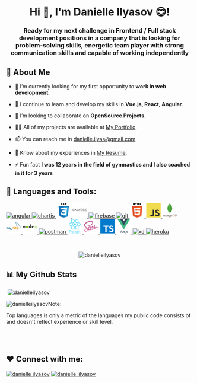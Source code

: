 
<h1 align="center">Hi 👋, I'm Danielle Ilyasov 😊!</h1>
<h3 align="center">Ready for my next challenge in Frontend / Full stack development positions in a company that is looking for problem-solving skills, energetic team player with strong communication skills and capable of working independently</h3>


<h2>🙋‍ About Me</h2>

- 🔭 I’m currently looking for my first opportunity to **work in web development**.

- 🌱 I continue to learn and develop my skills in **Vue.js, React, Angular**.

- 👯 I’m looking to collaborate on **OpenSource Projects**.

- 👨‍💻 All of my projects are available at [My Portfolio](https://github.com/danielleilyasov).

- 📫 You can reach me in danielle.ilyas@gmail.com.

- 📄 Know about my experiences in [My Resume](https://docs.google.com/document/d/16-mq6tZ2kVt_baJ-nbHJHwhUzLjMnDIAwWI80coRZqM/edit?usp=sharing).

- ⚡ Fun fact **I was 12 years in the field of gymnastics and I also coached in it for 3 years**

<h2>🚀 Languages and Tools:</h2>
<p align="left"> <a href="https://angular.io" target="_blank" rel="noreferrer"> <img src="https://angular.io/assets/images/logos/angular/angular.svg" alt="angular" width="40" height="40"/> </a> <a href="https://www.chartjs.org" target="_blank" rel="noreferrer"> <img src="https://www.chartjs.org/media/logo-title.svg" alt="chartjs" width="40" height="40"/> </a> <a href="https://www.w3schools.com/css/" target="_blank" rel="noreferrer"> <img src="https://raw.githubusercontent.com/devicons/devicon/master/icons/css3/css3-original-wordmark.svg" alt="css3" width="40" height="40"/> </a> <a href="https://expressjs.com" target="_blank" rel="noreferrer"> <img src="https://raw.githubusercontent.com/devicons/devicon/master/icons/express/express-original-wordmark.svg" alt="express" width="40" height="40"/> </a> <a href="https://firebase.google.com/" target="_blank" rel="noreferrer"> <img src="https://www.vectorlogo.zone/logos/firebase/firebase-icon.svg" alt="firebase" width="40" height="40"/> </a> <a href="https://git-scm.com/" target="_blank" rel="noreferrer"> <img src="https://www.vectorlogo.zone/logos/git-scm/git-scm-icon.svg" alt="git" width="40" height="40"/> </a> <a href="https://www.w3.org/html/" target="_blank" rel="noreferrer"> <img src="https://raw.githubusercontent.com/devicons/devicon/master/icons/html5/html5-original-wordmark.svg" alt="html5" width="40" height="40"/> </a> <a href="https://developer.mozilla.org/en-US/docs/Web/JavaScript" target="_blank" rel="noreferrer"> <img src="https://raw.githubusercontent.com/devicons/devicon/master/icons/javascript/javascript-original.svg" alt="javascript" width="40" height="40"/> </a> <a href="https://www.mongodb.com/" target="_blank" rel="noreferrer"> <img src="https://raw.githubusercontent.com/devicons/devicon/master/icons/mongodb/mongodb-original-wordmark.svg" alt="mongodb" width="40" height="40"/> </a> <a href="https://www.mysql.com/" target="_blank" rel="noreferrer"> <img src="https://raw.githubusercontent.com/devicons/devicon/master/icons/mysql/mysql-original-wordmark.svg" alt="mysql" width="40" height="40"/> </a> <a href="https://nodejs.org" target="_blank" rel="noreferrer"> <img src="https://raw.githubusercontent.com/devicons/devicon/master/icons/nodejs/nodejs-original-wordmark.svg" alt="nodejs" width="40" height="40"/> </a> <a href="https://postman.com" target="_blank" rel="noreferrer"> <img src="https://www.vectorlogo.zone/logos/getpostman/getpostman-icon.svg" alt="postman" width="40" height="40"/> </a> <a href="https://reactjs.org/" target="_blank" rel="noreferrer"> <img src="https://raw.githubusercontent.com/devicons/devicon/master/icons/react/react-original-wordmark.svg" alt="react" width="40" height="40"/> </a> <a href="https://sass-lang.com" target="_blank" rel="noreferrer"> <img src="https://raw.githubusercontent.com/devicons/devicon/master/icons/sass/sass-original.svg" alt="sass" width="40" height="40"/> </a> <a href="https://www.typescriptlang.org/" target="_blank" rel="noreferrer"> <img src="https://raw.githubusercontent.com/devicons/devicon/master/icons/typescript/typescript-original.svg" alt="typescript" width="40" height="40"/> </a> <a href="https://vuejs.org/" target="_blank" rel="noreferrer"> <img src="https://raw.githubusercontent.com/devicons/devicon/master/icons/vuejs/vuejs-original-wordmark.svg" alt="vuejs" width="40" height="40"/> </a> <a href="https://www.adobe.com/products/xd.html" target="_blank" rel="noreferrer"> <img src="https://cdn.worldvectorlogo.com/logos/adobe-xd.svg" alt="xd" width="40" height="40"/> </a>
<a href="https://heroku.com" target="_blank" rel="noreferrer"> <img src="https://www.vectorlogo.zone/logos/heroku/heroku-icon.svg" alt="heroku" width="40" height="40"/> </a></p>

<br>
<p align="center"><img align="center" src="https://github-readme-streak-stats.herokuapp.com/?user=danielleilyasov&" alt="danielleilyasov" /></p>

<h2>📊 My Github Stats</h2>
<p>&nbsp;<img align="center" src="https://github-readme-stats.vercel.app/api?username=danielleilyasov&show_icons=true&locale=en" alt="danielleilyasov" /></p>
<p><img align="left" src="https://github-readme-stats.vercel.app/api/top-langs?username=danielleilyasov&show_icons=true&locale=en&layout=compact" alt="danielleilyasov" /></p>
<p style="bold">Note:</p> Top languages is only a metric of the languages my public code consists of and doesn't reflect experience or skill level.
<br>
<br>
<br>
<br>

<h2 align="left">❤️ Connect with me:</h2>
<p align="left">
<a href="https://linkedin.com/in/danielle ilyasov" target="blank"><img align="center" src="https://raw.githubusercontent.com/rahuldkjain/github-profile-readme-generator/master/src/images/icons/Social/linked-in-alt.svg" alt="danielle ilyasov" height="30" width="40" /></a>
<a href="https://instagram.com/danielle_ilyasov" target="blank"><img align="center" src="https://raw.githubusercontent.com/rahuldkjain/github-profile-readme-generator/master/src/images/icons/Social/instagram.svg" alt="danielle_ilyasov" height="30" width="40" /></a>
</p>



